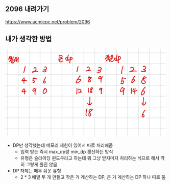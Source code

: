 ## 2096 내려가기

<https://www.acmicpc.net/problem/2096>

## 내가 생각한 방법

![이미지](./img.png)

- DP만 생각했는데 메모리 제한이 있어서 따로 처리해줌
  - 입력 받는 즉시 max_dp랑 min_dp 갱신하는 방식
  - 유형은 슬라이딩 윈도우라고 하는데 뭐 그냥 받자마자 처리하는 식으로 해서 딱히 그렇게 풀진 않음
- DP 자체는 매우 쉬운 유형
  - 2 \* 3 배열 두 개 만들고 작은 거 계산하는 DP, 큰 거 계산하는 DP 하나 따로 둠
